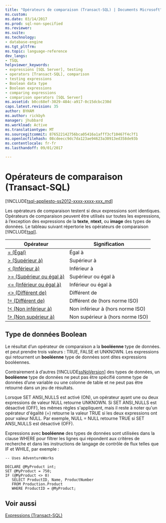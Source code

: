 ```yaml
---
title: "Opérateurs de comparaison (Transact-SQL) | Documents Microsoft"
ms.custom: 
ms.date: 03/14/2017
ms.prod: sql-non-specified
ms.reviewer: 
ms.suite: 
ms.technology:
- database-engine
ms.tgt_pltfrm: 
ms.topic: language-reference
dev_langs:
- TSQL
helpviewer_keywords:
- expressions [SQL Server], testing
- operators [Transact-SQL], comparison
- testing expressions
- Boolean data type
- Boolean expressions
- comparing expressions
- comparison operators [SQL Server]
ms.assetid: b0cc68ef-3029-484c-a917-0c15dcbc230d
caps.latest.revision: 35
author: BYHAM
ms.author: rickbyh
manager: jhubbard
ms.workload: Active
ms.translationtype: MT
ms.sourcegitcommit: 876522142756bca05416a1afff3cf10467f4c7f1
ms.openlocfilehash: 08cdeecc9dc7da123ae94623a30913ed358de93b
ms.contentlocale: fr-fr
ms.lasthandoff: 09/01/2017

---
```

# <a name="comparison-operators-transact-sql"></a>Opérateurs de comparaison (Transact-SQL)
[!INCLUDE[tsql-appliesto-ss2012-xxxx-xxxx-xxx_md](../../includes/tsql-appliesto-ss2012-xxxx-xxxx-xxx-md.md)]

  Les opérateurs de comparaison testent si deux expressions sont identiques. Opérateurs de comparaison peuvent être utilisés sur toutes les expressions, à l’exception des expressions de la **texte**, **ntext**, ou **image** des types de données. Le tableau suivant répertorie les opérateurs de comparaison [!INCLUDE[tsql](../../includes/tsql-md.md)].  
  
|Opérateur|Signification|  
|--------------|-------------|  
|[= (Égal)](../../t-sql/language-elements/equals-transact-sql.md)|Égal à|  
|[> (Supérieur à)](../../t-sql/language-elements/greater-than-transact-sql.md)|Supérieur à|  
|[< (Inférieur à)](../../t-sql/language-elements/less-than-transact-sql.md)|Inférieur à|  
|[>= (Supérieur ou égal à)](../../t-sql/language-elements/greater-than-or-equal-to-transact-sql.md)|Supérieur ou égal à|  
|[<= (Inférieur ou égal à)](../../t-sql/language-elements/less-than-or-equal-to-transact-sql.md)|Inférieur ou égal à|  
|[<> (Différent de)](../../t-sql/language-elements/not-equal-to-transact-sql-traditional.md)|Différent de|  
|[\!= (Différent de)](../../t-sql/language-elements/not-equal-to-transact-sql-exclamation.md)|Différent de (hors norme ISO)|  
|[\!< (Non inférieur à)](../../t-sql/language-elements/not-less-than-transact-sql.md)|Non inférieur à (hors norme ISO)|  
|[\!> (Non supérieur à)](../../t-sql/language-elements/not-greater-than-transact-sql.md)|Non supérieur à (hors norme ISO)|  
  
## <a name="boolean-data-type"></a>Type de données Boolean  
 Le résultat d’un opérateur de comparaison a la **booléenne** type de données. et peut prendre trois valeurs : TRUE, FALSE et UNKNOWN. Les expressions qui retournent un **booléenne** type de données sont dites expressions booléennes.  
  
 Contrairement à d’autres [!INCLUDE[ssNoVersion](../../includes/ssnoversion-md.md)] des types de données, un **booléenne** type de données ne peut pas être spécifié comme type de données d’une variable ou une colonne de table et ne peut pas être retourné dans un jeu de résultats.  
  
 Lorsque SET ANSI_NULLS est activé (ON), un opérateur ayant une ou deux expressions de valeur NULL retourne UNKNOWN. Si SET ANSI_NULLS est désactivé (OFF), les mêmes règles s'appliquent, mais il reste à noter qu'un opérateur d'égalité (=) retourne la valeur TRUE si les deux expressions ont pour valeur NULL. Par exemple, NULL = NULL retourne TRUE si SET ANSI_NULLS est désactivé (OFF).  
  
 Expressions avec **booléenne** des types de données sont utilisées dans la clause WHERE pour filtrer les lignes qui répondent aux critères de recherche et dans les instructions de langage de contrôle de flux telles que IF et WHILE, par exemple :  
  
```  
-- Uses AdventureWorks  
  
DECLARE @MyProduct int;  
SET @MyProduct = 750;  
IF (@MyProduct <> 0)  
   SELECT ProductID, Name, ProductNumber  
   FROM Production.Product  
   WHERE ProductID = @MyProduct;  
```  
  
## <a name="see-also"></a>Voir aussi  
 [Expressions &#40;Transact-SQL&#41;](../../t-sql/language-elements/expressions-transact-sql.md)  
  
  

